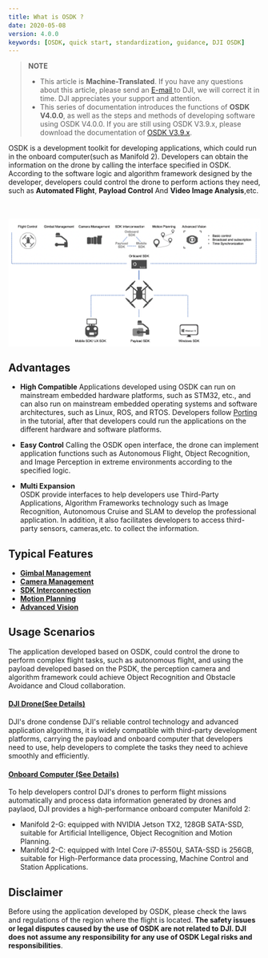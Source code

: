 ```yaml
---
title: What is OSDK ?
date: 2020-05-08
version: 4.0.0
keywords: [OSDK, quick start, standardization, guidance, DJI OSDK]
---
```

> **NOTE** 
> * This article is **Machine-Translated**. If you have any questions about this article, please send an <a href="mailto:dev@dji.com">E-mail </a>to DJI, we will correct it in time. DJI appreciates your support and attention.
> * This series of documentation introduces the functions of **OSDK V4.0.0**, as well as the steps and methods of developing software using OSDK V4.0.0. If you are still using OSDK V3.9.x, please download the documentation of [OSDK V3.9.x](https://terra-1-g.djicdn.com/71a7d383e71a4fb8887a310eb746b47f/osdk/OSDK-3.9.0.zip).

OSDK is a development toolkit for developing applications, which could run in the onboard computer(such as Manifold 2). Developers can obtain the information on the drone by calling the interface specified in OSDK. According to the software logic and algorithm framework designed by the developer, developers could control the drone to perform actions they need, such as **Automated Flight**, **Payload Control** And **Video Image Analysis**,etc.
        
<div style="text-align: center"> <p> <span>
      <img src="../images/OSDK-Features-en.png" width="650" style="vertical-align: middle" alt/> </span> </p>
</div>

## Advantages
* **High Compatible**
Applications developed using OSDK can run on mainstream embedded hardware platforms, such as STM32, etc., and can also run on mainstream embedded operating systems and software architectures, such as Linux, ROS, and RTOS. Developers follow [Porting](../quickstart/porting.html) in the tutorial, after that developers could run the applications on the different hardware and software platforms.

* **Easy Control**
Calling the OSDK open interface, the drone can implement application functions such as Autonomous Flight, Object Recognition, and Image Perception in extreme environments according to the specified logic.

* **Multi Expansion**   
OSDK provide interfaces to help developers use Third-Party Applications, Algorithm Frameworks technology such as Image Recognition, Autonomous Cruise and SLAM to develop the professional application. In addition, it also facilitates developers to access third-party sensors, cameras,etc. to collect the information.

## Typical Features

* <a href="../tutorial/gimbal-manager.html"> <b> Gimbal Management </b> </a>
* <a href="../tutorial/camera-manager.html"> <b> Camera Management </b> </a>
* <a href="../tutorial/SDK-mop.html"> <b> SDK Interconnection </b> </a>
* <a href="../tutorial/motion-planning.html"> <b> Motion Planning </b> </a>
* <a href="../tutorial/advanced-sensing.html"> <b> Advanced Vision </b> </a>

## Usage Scenarios   
The application developed based on OSDK, could control the drone to perform complex flight tasks, such as autonomous flight, and using the payload developed based on the PSDK, the perception camera and algorithm framework could achieve Object Recognition and Obstacle Avoidance and Cloud collaboration.

#### [DJI Drone(See Details)](https://www.dji.com/cn/products/compare-m200-series?site=brandsite&from=nav)
DJI's drone condense DJI's reliable control technology and advanced application algorithms, it is widely compatible with third-party development platforms, carrying the payload and onboard computer that developers need to use, help developers to complete the tasks they need to achieve smoothly and efficiently.

#### [Onboard Computer (See Details)](https://www.dji.com/cn/manifold-2)
To help developers control DJI's drones to perform flight missions automatically and process data information generated by drones and paylaod, DJI provides a high-performance onboard computer Manifold 2:
* Manifold 2-G: equipped with NVIDIA Jetson TX2, 128GB SATA-SSD, suitable for Artificial Intelligence, Object Recognition and Motion Planning.
* Manifold 2-C: equipped with Intel Core i7-8550U, SATA-SSD is 256GB, suitable for High-Performance data processing, Machine Control and Station Applications.

## Disclaimer
Before using the application developed by OSDK, please check the laws and regulations of the region where the flight is located. **The safety issues or legal disputes caused by the use of OSDK are not related to DJI. DJI does not assume any responsibility for any use of OSDK Legal risks and responsibilities**.

